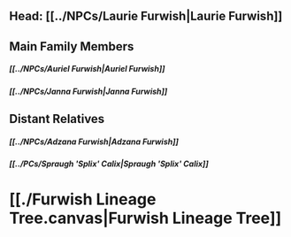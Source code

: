 ## Head: [[../NPCs/Laurie Furwish|Laurie Furwish]]
## Main Family Members
##### [[../NPCs/Auriel Furwish|Auriel Furwish]]
##### [[../NPCs/Janna Furwish|Janna Furwish]]
## Distant Relatives
##### [[../NPCs/Adzana Furwish|Adzana Furwish]]
##### [[../PCs/Spraugh 'Splix' Calix|Spraugh 'Splix' Calix]]
# [[./Furwish Lineage Tree.canvas|Furwish Lineage Tree]]
